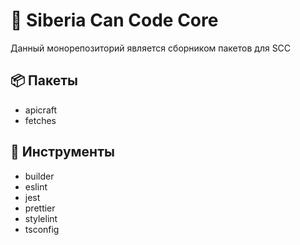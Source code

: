 # 🧊 Siberia Can Code Core

Данный монорепозиторий является сборником пакетов для SCC

## 📦 Пакеты

- apicraft
- fetches

## 🔮 Инструменты

- builder
- eslint
- jest
- prettier
- stylelint
- tsconfig
